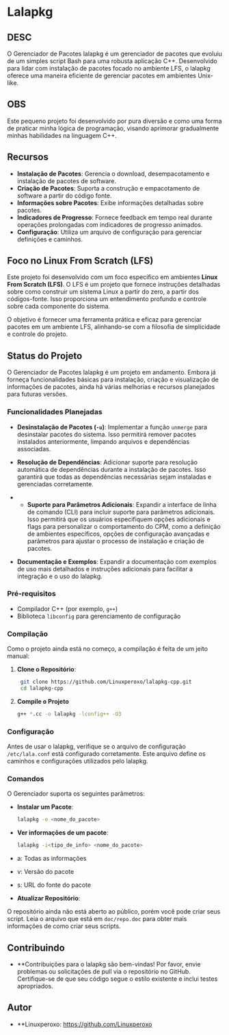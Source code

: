 # Lalapkg

## DESC

O Gerenciador de Pacotes lalapkg é um gerenciador de pacotes que evoluiu de um simples script Bash para uma robusta aplicação C++. Desenvolvido para lidar com instalação de pacotes focado no ambiente LFS, o lalapkg oferece uma maneira eficiente de gerenciar pacotes em ambientes Unix-like.

## OBS

Este pequeno projeto foi desenvolvido por pura diversão e como uma forma de praticar minha lógica de programação, visando aprimorar gradualmente minhas habilidades na linguagem C++.

## Recursos
- **Instalação de Pacotes**: Gerencia o download, desempacotamento e instalação de pacotes de software.
- **Criação de Pacotes**: Suporta a construção e empacotamento de software a partir do código fonte.
- **Informações sobre Pacotes**: Exibe informações detalhadas sobre pacotes.
- **Indicadores de Progresso**: Fornece feedback em tempo real durante operações prolongadas com indicadores de progresso animados.
- **Configuração**: Utiliza um arquivo de configuração para gerenciar definições e caminhos.

## Foco no Linux From Scratch (LFS)

Este projeto foi desenvolvido com um foco específico em ambientes **Linux From Scratch (LFS)**. O LFS é um projeto que fornece instruções detalhadas sobre como construir um sistema Linux a partir do zero, a partir dos códigos-fonte. Isso proporciona um entendimento profundo e controle sobre cada componente do sistema.

O objetivo é fornecer uma ferramenta prática e eficaz para gerenciar pacotes em um ambiente LFS, alinhando-se com a filosofia de simplicidade e controle do projeto.

## Status do Projeto

O Gerenciador de Pacotes lalapkg é um projeto em andamento. Embora já forneça funcionalidades básicas para instalação, criação e visualização de informações de pacotes, ainda há várias melhorias e recursos planejados para futuras versões.

### Funcionalidades Planejadas

- **Desinstalação de Pacotes (`-u`)**: Implementar a função `unmerge` para desinstalar pacotes do sistema. Isso permitirá remover pacotes instalados anteriormente, limpando arquivos e dependências associadas.

- **Resolução de Dependências**: Adicionar suporte para resolução automática de dependências durante a instalação de pacotes. Isso garantirá que todas as dependências necessárias sejam instaladas e gerenciadas corretamente.

- - **Suporte para Parâmetros Adicionais**: Expandir a interface de linha de comando (CLI) para incluir suporte para parâmetros adicionais. Isso permitirá que os usuários especifiquem opções adicionais e flags para personalizar o comportamento do CPM, como a definição de ambientes específicos, opções de configuração avançadas e parâmetros para ajustar o processo de instalação e criação de pacotes.

-  **Documentação e Exemplos**: Expandir a documentação com exemplos de uso mais detalhados e instruções adicionais para facilitar a integração e o uso do lalapkg.

### Pré-requisitos

- Compilador C++ (por exemplo, `g++`)
- Biblioteca `libconfig` para gerenciamento de configuração

### Compilação

Como o projeto ainda está no começo, a compilação é feita de um jeito manual:

1. **Clone o Repositório**:

   ```sh
    git clone https://github.com/Linuxperoxo/lalapkg-cpp.git
    cd lalapkg-cpp
2. **Compile o Projeto**

    ```sh
    g++ *.cc -o lalapkg -lconfig++ -O3

### Configuração

Antes de usar o lalapkg, verifique se o arquivo de configuração `/etc/lala.conf` está configurado corretamente. Este arquivo define os caminhos e configurações utilizados pelo lalapkg.

### Comandos

O Gerenciador suporta os seguintes parâmetros:

- **Instalar um Pacote**:
  ```sh
  lalapkg -e <nome_do_pacote>

- **Ver informações de um pacote**:
  ```sh
  lalapkg -i<tipo_de_info> <nome_do_pacote>

- a: Todas as informações
- v: Versão do pacote
- s: URL do fonte do pacote


- **Atualizar Repositório**:

O repositório ainda não está aberto ao público, porém você pode criar seus script. Leia o arquivo que está em `doc/repo.doc` para obter mais informações de como criar seus scripts.
  
## Contribuindo

- **Contribuições para o lalapkg são bem-vindas! Por favor, envie problemas ou solicitações de pull via o repositório no GitHub. Certifique-se de que seu código segue o estilo existente e inclui testes apropriados.

## Autor

- **Linuxperoxo: https://github.com/Linuxperoxo
